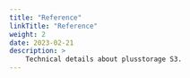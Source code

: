 ```yaml
---
title: "Reference"
linkTitle: "Reference"
weight: 2
date: 2023-02-21
description: >
    Technical details about plusstorage S3.
---
```


